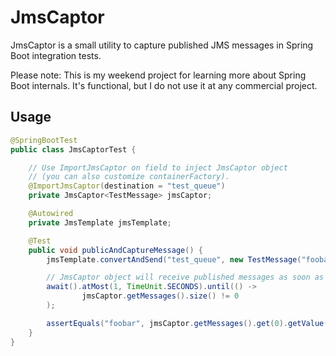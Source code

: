 # JmsCaptor

JmsCaptor is a small utility to capture published JMS messages in Spring Boot integration tests.

Please note: This is my weekend project for learning more about Spring Boot internals.
It's functional, but I do not use it at any commercial project.

## Usage

```java
@SpringBootTest
public class JmsCaptorTest {

    // Use ImportJmsCaptor on field to inject JmsCaptor object
    // (you can also customize containerFactory).
    @ImportJmsCaptor(destination = "test_queue")
    private JmsCaptor<TestMessage> jmsCaptor;

    @Autowired
    private JmsTemplate jmsTemplate;

    @Test
    public void publicAndCaptureMessage() {
        jmsTemplate.convertAndSend("test_queue", new TestMessage("foobar"));

        // JmsCaptor object will receive published messages as soon as its listener will consume them from JMS.
        await().atMost(1, TimeUnit.SECONDS).until(() ->
                jmsCaptor.getMessages().size() != 0
        );

        assertEquals("foobar", jmsCaptor.getMessages().get(0).getValue());
    }
}

```
